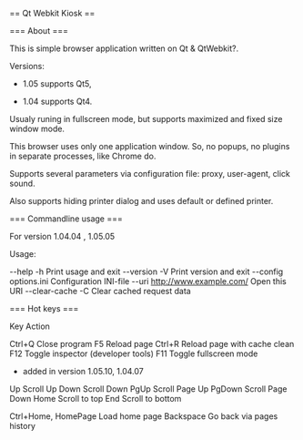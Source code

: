 == Qt Webkit Kiosk ==

=== About ===

This is simple browser application written on Qt & QtWebkit?.

Versions:

- 1.05 supports Qt5,

- 1.04 supports Qt4.

Usualy runing in fullscreen mode, but supports maximized and fixed size window mode.

This browser uses only one application window. So, no popups, no plugins in separate processes, like Chrome do.

Supports several parameters via configuration file: proxy, user-agent, click sound.

Also supports hiding printer dialog and uses default or defined printer.

=== Commandline usage ===

For version 1.04.04 , 1.05.05

Usage: 

 --help -h                       Print usage and exit
 --version -V                    Print version and exit
 --config options.ini            Configuration INI-file
 --uri http://www.example.com/   Open this URI
 --clear-cache -C                Clear cached request data

=== Hot keys ===

 Key	 Action

Ctrl+Q	 Close program
F5	 Reload page
Ctrl+R	 Reload page with cache clean
F12	 Toggle inspector (developer tools)
F11	 Toggle fullscreen mode

- added in version 1.05.10, 1.04.07

Up	 Scroll Up
Down	 Scroll Down
PgUp	 Scroll Page Up
PgDown	 Scroll Page Down
Home	 Scroll to top
End	 Scroll to bottom

Ctrl+Home,
HomePage	Load home page
Backspace       Go back via pages history
